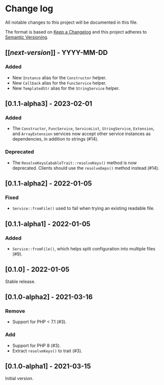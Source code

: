 # Change log
All notable changes to this project will be documented in this file.

The format is based on [Keep a Changelog](http://keepachangelog.com/)
and this project adheres to [Semantic Versioning](http://semver.org/).

## [[*next-version*]] - YYYY-MM-DD
### Added
- New `Instance` alias for the `Constructor` helper.
- New `Callback` alias for the `FuncService` helper.
- New `TemplatedStr` alias for the `StringService` helper.

## [0.1.1-alpha3] - 2023-02-01
### Added
- The `Constructor`, `FuncService`, `ServiceList`, `StringService`, `Extension`, and `ArrayExtension` services now
  accept other service instances as dependencies, in addition to strings (#14).

### Deprecated
- The `ResolveKeysCabableTrait::resolveKeys()` method is now deprecated. Clients should use the `resolveDeps()` method
  instead (#14).

## [0.1.1-alpha2] - 2022-01-05
### Fixed
- `Service::fromFile()` used to fail when trying an existing readable file.

## [0.1.1-alpha1] - 2022-01-05
### Added
- `Service::fromFile()`, which helps split configuration into multiple files (#9).

## [0.1.0] - 2022-01-05
Stable release.

## [0.1.0-alpha2] - 2021-03-16
### Remove
- Support for PHP < 7.1 (#3).

### Add
- Support for PHP 8 (#3).
- Extract `resolveKeys()` to trait (#3).

## [0.1.0-alpha1] - 2021-03-15
Initial version.
